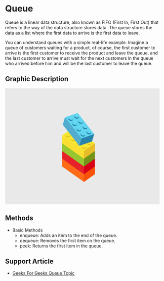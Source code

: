 # Queue

Queue is a linear data structure, also known as FIFO (First In, First Out) that refers to the way of the data structure stores data. The queue stores the data as a list where the first data to arrive is the first data to leave.

You can understand queues with a simple real-life example. Imagine a queue of customers waiting for a product, of course, the first customer to arrive is the first customer to receive the product and leave the queue, and the last customer to arrive must wait for the next customers in the queue who arrived before him and will be the last customer to leave the queue.

## Graphic Description

<img src="https://github.com/LOG1CRS/JS-Data-Structures/blob/main/assets/queue-example.gif" width="500px" />

## Methods

- Basic Methods
  - enqueue: Adds an item to the end of the queue.
  - dequeue: Removes the first item on the queue.
  - peek: Returns the first item in the queue.

## Support Article

- [Geeks For Geeks Queue Topic](https://www.geeksforgeeks.org/queue-data-structure/)
